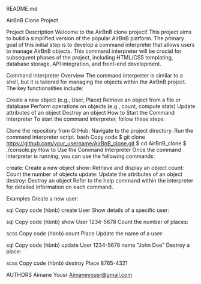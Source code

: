 README.md

AirBnB Clone Project

Project Description
Welcome to the AirBnB clone project! This project aims to build a simplified version of the popular AirBnB platform. The primary goal of this initial step is to develop a command interpreter that allows users to manage AirBnB objects. This command interpreter will be crucial for subsequent phases of the project, including HTML/CSS templating, database storage, API integration, and front-end development.

Command Interpreter Overview
The command interpreter is similar to a shell, but it is tailored for managing the objects within the AirBnB project. The key functionalities include:

Create a new object (e.g., User, Place)
Retrieve an object from a file or database
Perform operations on objects (e.g., count, compute stats)
Update attributes of an object
Destroy an object
How to Start the Command Interpreter
To start the command interpreter, follow these steps:

Clone the repository from GitHub.
Navigate to the project directory.
Run the command interpreter script.
bash
Copy code
$ git clone https://github.com/your_username/AirBnB_clone.git
$ cd AirBnB_clone
$ ./console.py
How to Use the Command Interpreter
Once the command interpreter is running, you can use the following commands:

create: Create a new object
show: Retrieve and display an object
count: Count the number of objects
update: Update the attributes of an object
destroy: Destroy an object
Refer to the help command within the interpreter for detailed information on each command.

Examples
Create a new user:

sql
Copy code
(hbnb) create User
Show details of a specific user:

sql
Copy code
(hbnb) show User 1234-5678
Count the number of places:

scss
Copy code
(hbnb) count Place
Update the name of a user:

sql
Copy code
(hbnb) update User 1234-5678 name "John Doe"
Destroy a place:

scss
Copy code
(hbnb) destroy Place 8765-4321

AUTHORS
Aimane Yousr <Aimaneyousr@gmail.com>
